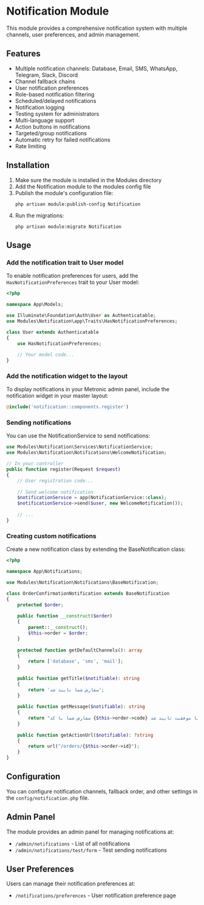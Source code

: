 # Notification Module

This module provides a comprehensive notification system with multiple channels, user preferences, and admin management.

## Features

- Multiple notification channels: Database, Email, SMS, WhatsApp, Telegram, Slack, Discord
- Channel fallback chains
- User notification preferences
- Role-based notification filtering
- Scheduled/delayed notifications
- Notification logging
- Testing system for administrators
- Multi-language support
- Action buttons in notifications
- Targeted/group notifications
- Automatic retry for failed notifications
- Rate limiting

## Installation

1. Make sure the module is installed in the Modules directory
2. Add the Notification module to the modules config file
3. Publish the module's configuration file:
   ```
   php artisan module:publish-config Notification
   ```
4. Run the migrations:
   ```
   php artisan module:migrate Notification
   ```

## Usage

### Add the notification trait to User model

To enable notification preferences for users, add the `HasNotificationPreferences` trait to your User model:

```php
<?php

namespace App\Models;

use Illuminate\Foundation\Auth\User as Authenticatable;
use Modules\Notification\app\Traits\HasNotificationPreferences;

class User extends Authenticatable
{
    use HasNotificationPreferences;
    
    // Your model code...
}
```

### Add the notification widget to the layout

To display notifications in your Metronic admin panel, include the notification widget in your master layout:

```php
@include('notification::components.register')
```

### Sending notifications

You can use the NotificationService to send notifications:

```php
use Modules\Notification\Services\NotificationService;
use Modules\Notification\Notifications\WelcomeNotification;

// In your controller
public function register(Request $request)
{
    // User registration code...
    
    // Send welcome notification
    $notificationService = app(NotificationService::class);
    $notificationService->send($user, new WelcomeNotification());
    
    // ...
}
```

### Creating custom notifications

Create a new notification class by extending the BaseNotification class:

```php
<?php

namespace App\Notifications;

use Modules\Notification\Notifications\BaseNotification;

class OrderConfirmationNotification extends BaseNotification
{
    protected $order;
    
    public function __construct($order)
    {
        parent::__construct();
        $this->order = $order;
    }
    
    protected function getDefaultChannels(): array
    {
        return ['database', 'sms', 'mail'];
    }
    
    public function getTitle($notifiable): string
    {
        return 'سفارش شما تایید شد';
    }
    
    public function getMessage($notifiable): string
    {
        return "سفارش شما با کد {$this->order->code} با موفقیت تایید شد.";
    }
    
    public function getActionUrl($notifiable): ?string
    {
        return url("/orders/{$this->order->id}");
    }
}
```

## Configuration

You can configure notification channels, fallback order, and other settings in the `config/notification.php` file.

## Admin Panel

The module provides an admin panel for managing notifications at:
- `/admin/notifications` - List of all notifications
- `/admin/notifications/test/form` - Test sending notifications

## User Preferences

Users can manage their notification preferences at:
- `/notifications/preferences` - User notification preference page 